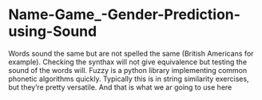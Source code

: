 # Name-Game_-Gender-Prediction-using-Sound
Words sound the same but are not spelled the same (British Americans for example). Checking the synthax will not give equivalence but testing the sound of the words will. Fuzzy is a python library implementing common phonetic algorithms quickly. Typically this is in string similarity exercises, but they’re pretty versatile. And that is what we ar going to use here
